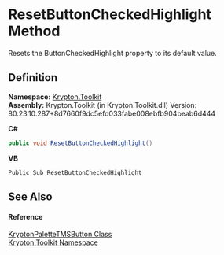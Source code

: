# ResetButtonCheckedHighlight Method


Resets the ButtonCheckedHighlight property to its default value.



## Definition
**Namespace:** <a href="79d2eac2-21f4-54ff-7552-b20c33c30600.md">Krypton.Toolkit</a>  
**Assembly:** Krypton.Toolkit (in Krypton.Toolkit.dll) Version: 80.23.10.287+8d7660f9dc5efd033fabe008ebfb904beab6d444

**C#**
``` C#
public void ResetButtonCheckedHighlight()
```
**VB**
``` VB
Public Sub ResetButtonCheckedHighlight
```



## See Also


#### Reference
<a href="66c4e92a-3475-e3fd-984f-57e4659142c0.md">KryptonPaletteTMSButton Class</a>  
<a href="79d2eac2-21f4-54ff-7552-b20c33c30600.md">Krypton.Toolkit Namespace</a>  
